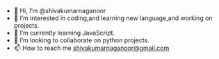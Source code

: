 - 👋 Hi, I’m @shivakumarnaganoor
- 👀 I’m interested in coding,and learning new language,and working on projects.
- 🌱 I’m currently learning JavaScript.
- 💞️ I’m looking to collaborate on python projects.
- 📫 How to reach me shivakumarnaganoor@gmail.com

<!---
shivakumarnaganoor/shivakumarnaganoor is a ✨ special ✨ repository because its `README.md` (this file) appears on your GitHub profile.
You can click the Preview link to take a look at your changes.
--->
